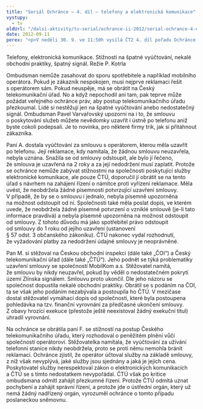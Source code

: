 ```yaml
---
title: "Seriál Ochránce – 4. díl – telefony a elektronická komunikace"
vystupy:
  - tv
oldUrl: "/dalsi-aktivity/tv-serial/ochrance-ii-2012/serial-ochrance-4-dil-telefony-a-elektronicka-komunikace-1/"
date: 2012-09-11
perex: "<p>V neděli 30. 9. ve 11:50h vysílá ČT2 4. díl pořadu Ochránce o problémech, do kterých se lidé dostávají ve vztahu k úřadům, tentokrát o problémech s operátory. Reprízu dílu uvidíte na ČT2 v úterý 2. 10. v 9:00h.</p>"
---
```


<!-- imported from the old website -->

<p>Telefony, elektronická komunikace. Stížnosti na špatné vyúčtování, nekalé obchodní praktiky, špatný signál. Režie P. Kotrla</p><p>Ombudsman nemůže zasahovat do sporu spotřebitele a například mobilního operátora. Pokud je zákazník nespokojen, musí nejprve reklamaci řešit s operátorem sám. Pokud neuspěje, má se obrátit na Český telekomunikační úřad. No a když nepochodil ani tam, pak teprve může požádat veřejného ochránce práv, aby postup telekomunikačního úřadu přezkoumal. Lidé si nestěžují jen na špatné vyúčtování anebo nedostatečný signál. Ombudsman Pavel Varvařovský upozorní na i to, že smlouvu o poskytování služeb můžete nevědomky uzavřít i ústně po telefonu aniž byste cokoli podepsali. Je to novinka, pro některé firmy trik, jak si přitáhnout zákazníka.</p><p>Paní A. dostala vyúčtování za smlouvu s operátorem, kterou měla uzavřít po telefonu. Její reklamace, kdy namítala, že žádnou smlouvu neuzavřela, nebyla uznána. Snažila se od smlouvy odstoupit, ale bylo jí řečeno, že smlouva je uzavřená na 2 roky a za její nedodržení musí zaplatit. Protože se ochránce nemůže zabývat stížnostmi na společnosti poskytující služby elektronické komunikace, ale pouze ČTÚ, doporučil jí obrátit se na tento úřad s návrhem na zahájení řízení o námitce proti vyřízení reklamace. Měla uvést, že neobdržela žádné písemnosti potvrzující uzavření smlouvy. V případě, že by se o smlouvu i jednalo, nebyla písemně upozorněna na možnost odstoupit od ní. Společnosti také měla poslat dopis, ve kterém uvede, že neobdržela žádné písemné potvrzení o vzniklé smlouvě (je-li tato informace pravdivá) a nebyla písemně upozorněna na možnost odstoupit od smlouvy. Z tohoto důvodu má jako spotřebitel právo odstoupit od smlouvy do 1 roku od jejího uzavření (ustanovení § 57 odst. 3 občanského zákoníku). ČTÚ nakonec vydal rozhodnutí, že vyžadování platby za nedodržení údajné smlouvy je neoprávněné.</p><p>Pan M. si stěžoval na Českou obchodní inspekci (dále také „ČOI“) a Český telekomunikační úřad (dále také „ČTÚ“). Jeho podnět se týká problematiky uzavření smlouvy se společností MobilKom a.s. Stěžovatel namítá, že smlouvu by nikdy neuzavřel, pokud by věděl o nedostatečném pokrytí území Zlínska signálem. Smlouvu proto ukončil. Dle jeho názoru se společnost dopustila nekalé obchodní praktiky. Obrátil se s podáním na ČOI, ta se však jeho podáním nezabývala a postoupila ho ČTÚ. V mezičase dostal stěžovatel vymáhací dopis od společnosti, které byla postoupena pohledávka na tzv. finanční vyrovnání za předčasné ukončení smlouvy. Z obavy hrozící exekuce (přestože ještě neexistoval žádný exekuční titul) uhradil vyrovnání.</p><p>Na ochránce se obrátila paní F. se stížností na postup Českého telekomunikačního úřadu, který rozhodoval o peněžitém plnění vůči společnosti operátorovi. Stěžovatelka namítala, že vyúčtování za užívání telefonní stanice nikdy neobdržela, proto se proti němu nemohla bránit reklamací. Ochránce zjistil, že operátor účtoval služby na základě smlouvy, z níž však nevyplývá, jaké služby jsou sjednány a jaká je jejich cena. Poskytovatel služby nerespektoval zákon o elektronických komunikacích a ČTÚ se s tímto nedostatkem nevypořádal. ČTÚ však po kritice ombudsmana odmítl zahájit přezkumné řízení. Protože ČTÚ odmítá uznat pochybení a zahájit správní řízení, a protože jde o ústřední orgán, který už nemá žádný nadřízený orgán, vyrozuměl ochránce o tomto případu poslaneckou sněmovnu.</p>
